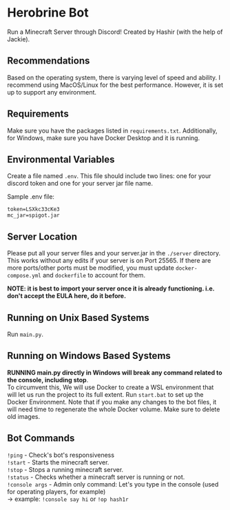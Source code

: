 # Herobrine Bot
Run a Minecraft Server through Discord!
Created by Hashir (with the help of Jackie).

## Recommendations
Based on the operating system, there is varying level of speed and ability. I recommend using MacOS/Linux for the best performance. However, it is set up to support any environment.

## Requirements
Make sure you have the packages listed in `requirements.txt`. Additionally, for Windows, make sure you have Docker Desktop and it is running.

## Environmental Variables
Create a file named `.env`. This file should include two lines: one for your discord token and one for your server jar file name.

Sample .env file:
```
token=LSXkc33cKe3
mc_jar=spigot.jar
```

## Server Location
Please put all your server files and your server.jar in the `./server` directory. This works without any edits if your server is on Port 25565. If there are more ports/other ports must be modified, you must update `docker-compose.yml` and `dockerfile` to account for them.

**NOTE: it is best to import your server once it is already functioning. i.e. don't accept the EULA here, do it before.**

## Running on Unix Based Systems
Run `main.py`.

## Running on Windows Based Systems
**RUNNING main.py directly in Windows will break any command related to the console, including stop**.\
To circumvent this, We will use Docker to create a WSL environment that will let us run the project to its full extent. Run `start.bat` to set up the Docker Environment. Note that if you make any changes to the bot files, it will need time to regenerate the whole Docker volume. Make sure to delete old images. 

## Bot Commands
`!ping` - Check's bot's responsiveness\
`!start` - Starts the minecraft server.\
`!stop` - Stops a running minecraft server.\
`!status` - Checks whether a minecraft server is running or not.\
`!console args` - Admin only command: Let's you type in the console (used for operating players, for example)\
  -> example: `!console say hi` or `!op hash1r`
